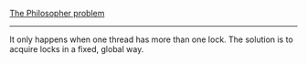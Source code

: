 [The Philosopher problem](https://en.wikipedia.org/wiki/Dining_philosophers_problem)
_______________________

It only happens when one thread has more than one lock.
The solution is to acquire locks in a fixed, global way.